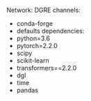 Network: DGRE
channels:
  - conda-forge
  - defaults
dependencies:
  - python=3.6
  - pytorch=2.2.0
  - scipy
  - scikit-learn
  - transformers==2.2.0
  - dgl
  - time 
  - pandas
